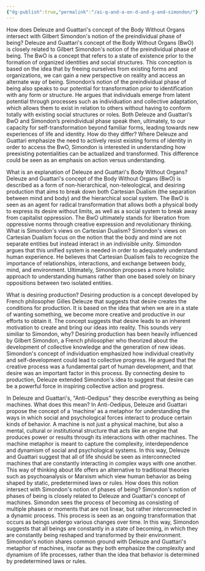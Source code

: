 ```yaml
---
{"dg-publish":true,"permalink":"/ai-q-and-a-on-d-and-g-and-simondon/"}
---
```



How does Deleuze and Guattari's concept of the Body Without Organs intersect with Gilbert Simondon's notion of the preindividual phase of being? Deleuze and Guattari's concept of the Body Without Organs (BwO) is closely related to Gilbert Simondon's notion of the preindividual phase of being. The BwO is a concept that refers to a state of existence prior to the formation of organized identities and social structures. This conception is based on the idea that by freeing ourselves from existing forms and organizations, we can gain a new perspective on reality and access an alternate way of being. Simondon’s notion of the preindividual phase of being also speaks to our potential for transformation prior to identification with any form or structure. He argues that individuals emerge from latent potential through processes such as individuation and collective adaptation, which allows them to exist in relation to others without having to conform totally with existing social structures or roles. Both Deleuze and Guattari’s BwO and Simondon’s preindividual phase speak then, ultimately, to our capacity for self-transformation beyond familiar forms, leading towards new experiences of life and identity. How do they differ? Where Deleuze and Guattari emphasize the need to actively resist existing forms of identity in order to access the BwO, Simondon is interested in understanding how preexisting potentialities can be actualized and transformed. This difference could be seen as an emphasis on action versus understanding.

What is an explanation of Deleuze and Guattari's Body Without Organs? Deleuze and Guattari's concept of the Body Without Organs (BwO) is described as a form of non-hierarchical, non-teleological, and desiring production that aims to break down both Cartesian Dualism (the separation between mind and body) and the hierarchical social system. The BwO is seen as an agent for radical transformation that allows both a physical body to express its desire without limits, as well as a social system to break away from capitalist oppression. The BwO ultimately stands for liberation from oppressive norms through creative expression and revolutionary thinking. What is Simondon's views on Cartesian Dualism? Simondon's views on Cartesian Dualism focus on the notion that the body and mind are not separate entities but instead interact in an indivisible unity. Simondon argues that this unified system is needed in order to adequately understand human experience. He believes that Cartesian Dualism fails to recognize the importance of relationships, interactions, and exchange between body, mind, and environment. Ultimately, Simondon proposes a more holistic approach to understanding humans rather than one based solely on binary oppositions between two isolated entities.

What is desiring production? Desiring production is a concept developed by French philosopher Gilles Deleuze that suggests that desire creates the conditions for production. It is based on the idea that when we are in a state of wanting something, we become more creative and productive in our efforts to obtain it. The concept suggests that desire leads to an inherent motivation to create and bring our ideas into reality. This sounds very similiar to Simondon, why? Desiring production has been heavily influenced by Gilbert Simondon, a French philosopher who theorized about the development of collective knowledge and the generation of new ideas. Simondon's concept of individuation emphasized how individual creativity and self-development could lead to collective progress. He argued that the creative process was a fundamental part of human development, and that desire was an important factor in this process. By connecting desire to production, Deleuze extended Simondon's idea to suggest that desire can be a powerful force in inspiring collective action and progress.

In Deleuze and Guattari's, "Anti-Oedipus" they describe everything as being machines. What does this mean? In Anti-Oedipus, Deleuze and Guattari propose the concept of a ‘machine’ as a metaphor for understanding the ways in which social and psychological forces interact to produce certain kinds of behavior. A machine is not just a physical machine, but also a mental, cultural or institutional structure that acts like an engine that produces power or results through its interactions with other machines. The machine metaphor is meant to capture the complexity, interdependence and dynamism of social and psychological systems. In this way, Deleuze and Guattari suggest that all of life should be seen as interconnected machines that are constantly interacting in complex ways with one another. This way of thinking about life offers an alternative to traditional theories such as psychoanalysis or Marxism which view human behavior as being shaped by static, predetermined laws or rules. How does this notion intersect with Simondon's notion of phases of being? Simondon's notion of phases of being is closely related to Deleuze and Guattari's concept of machines. Simondon sees the process of becoming as consisting of multiple phases or moments that are not linear, but rather interconnected in a dynamic process. This process is seen as an ongoing transformation that occurs as beings undergo various changes over time. In this way, Simondon suggests that all beings are constantly in a state of becoming, in which they are constantly being reshaped and transformed by their environment. Simondon's notion shares common ground with Deleuze and Guattari's metaphor of machines, insofar as they both emphasize the complexity and dynamism of life processes, rather than the idea that behavior is determined by predetermined laws or rules.

